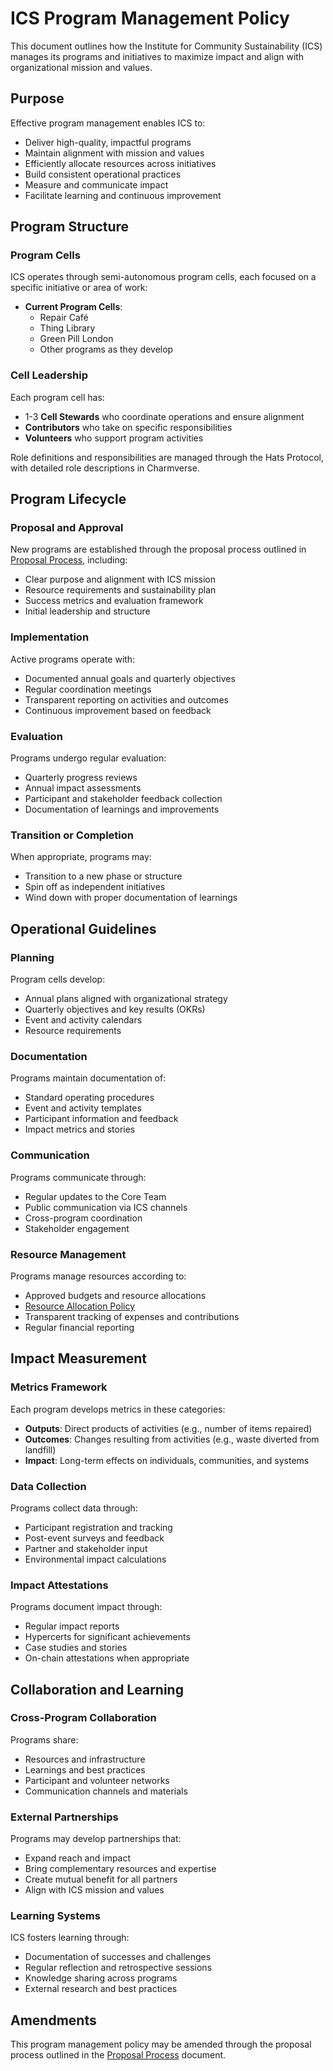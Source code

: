 # ICS Program Management Policy

This document outlines how the Institute for Community Sustainability (ICS) manages its programs and initiatives to maximize impact and align with organizational mission and values.

## Purpose

Effective program management enables ICS to:
- Deliver high-quality, impactful programs
- Maintain alignment with mission and values
- Efficiently allocate resources across initiatives
- Build consistent operational practices
- Measure and communicate impact
- Facilitate learning and continuous improvement

## Program Structure

### Program Cells

ICS operates through semi-autonomous program cells, each focused on a specific initiative or area of work:

- **Current Program Cells**:
  - Repair Café
  - Thing Library
  - Green Pill London
  - Other programs as they develop

### Cell Leadership

Each program cell has:
- 1-3 **Cell Stewards** who coordinate operations and ensure alignment
- **Contributors** who take on specific responsibilities
- **Volunteers** who support program activities

Role definitions and responsibilities are managed through the Hats Protocol, with detailed role descriptions in Charmverse.

## Program Lifecycle

### Proposal and Approval

New programs are established through the proposal process outlined in [Proposal Process](../metagovernance/proposal_process.md), including:
- Clear purpose and alignment with ICS mission
- Resource requirements and sustainability plan
- Success metrics and evaluation framework
- Initial leadership and structure

### Implementation

Active programs operate with:
- Documented annual goals and quarterly objectives
- Regular coordination meetings
- Transparent reporting on activities and outcomes
- Continuous improvement based on feedback

### Evaluation

Programs undergo regular evaluation:
- Quarterly progress reviews
- Annual impact assessments
- Participant and stakeholder feedback collection
- Documentation of learnings and improvements

### Transition or Completion

When appropriate, programs may:
- Transition to a new phase or structure
- Spin off as independent initiatives
- Wind down with proper documentation of learnings

## Operational Guidelines

### Planning

Program cells develop:
- Annual plans aligned with organizational strategy
- Quarterly objectives and key results (OKRs)
- Event and activity calendars
- Resource requirements

### Documentation

Programs maintain documentation of:
- Standard operating procedures
- Event and activity templates
- Participant information and feedback
- Impact metrics and stories

### Communication

Programs communicate through:
- Regular updates to the Core Team
- Public communication via ICS channels
- Cross-program coordination
- Stakeholder engagement

### Resource Management

Programs manage resources according to:
- Approved budgets and resource allocations
- [Resource Allocation Policy](resource_allocation.md)
- Transparent tracking of expenses and contributions
- Regular financial reporting

## Impact Measurement

### Metrics Framework

Each program develops metrics in these categories:
- **Outputs**: Direct products of activities (e.g., number of items repaired)
- **Outcomes**: Changes resulting from activities (e.g., waste diverted from landfill)
- **Impact**: Long-term effects on individuals, communities, and systems

### Data Collection

Programs collect data through:
- Participant registration and tracking
- Post-event surveys and feedback
- Partner and stakeholder input
- Environmental impact calculations

### Impact Attestations

Programs document impact through:
- Regular impact reports
- Hypercerts for significant achievements
- Case studies and stories
- On-chain attestations when appropriate

## Collaboration and Learning

### Cross-Program Collaboration

Programs share:
- Resources and infrastructure
- Learnings and best practices
- Participant and volunteer networks
- Communication channels and materials

### External Partnerships

Programs may develop partnerships that:
- Expand reach and impact
- Bring complementary resources and expertise
- Create mutual benefit for all partners
- Align with ICS mission and values

### Learning Systems

ICS fosters learning through:
- Documentation of successes and challenges
- Regular reflection and retrospective sessions
- Knowledge sharing across programs
- External research and best practices

## Amendments

This program management policy may be amended through the proposal process outlined in the [Proposal Process](../metagovernance/proposal_process.md) document.
